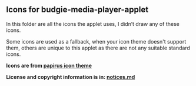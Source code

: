 ## Icons for budgie-media-player-applet

In this folder are all the icons the applet uses, I didn’t draw any of these icons.

Some icons are used as a fallback, when your icon theme doesn't support them, 
others are unique to this applet as there are not any suitable standard icons.

**Icons are from [papirus icon theme](https://github.com/PapirusDevelopmentTeam/papirus-icon-theme)**


**License and copyright information is in: [notices.md](./notices.md)**